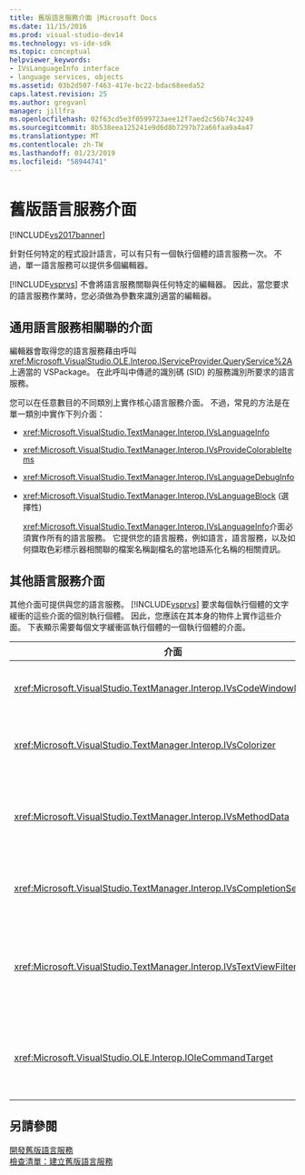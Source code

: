 ```yaml
---
title: 舊版語言服務介面 |Microsoft Docs
ms.date: 11/15/2016
ms.prod: visual-studio-dev14
ms.technology: vs-ide-sdk
ms.topic: conceptual
helpviewer_keywords:
- IVsLanguageInfo interface
- language services, objects
ms.assetid: 03b2d507-f463-417e-bc22-bdac68eeda52
caps.latest.revision: 25
ms.author: gregvanl
manager: jillfra
ms.openlocfilehash: 02f63cd5e3f0599723aee12f7aed2c56b74c3249
ms.sourcegitcommit: 8b538eea125241e9d6d8b7297b72a66faa9a4a47
ms.translationtype: MT
ms.contentlocale: zh-TW
ms.lasthandoff: 01/23/2019
ms.locfileid: "58944741"
---
```

# <a name="legacy-language-service-interfaces"></a>舊版語言服務介面
[!INCLUDE[vs2017banner](../../includes/vs2017banner.md)]

針對任何特定的程式設計語言，可以有只有一個執行個體的語言服務一次。 不過，單一語言服務可以提供多個編輯器。  
  
 [!INCLUDE[vsprvs](../../includes/vsprvs-md.md)] 不會將語言服務關聯與任何特定的編輯器。 因此，當您要求的語言服務作業時，您必須做為參數來識別適當的編輯器。  
  
## <a name="common-interfaces-associated-with-language-services"></a>通用語言服務相關聯的介面  
 編輯器會取得您的語言服務藉由呼叫<xref:Microsoft.VisualStudio.OLE.Interop.IServiceProvider.QueryService%2A>上適當的 VSPackage。 在此呼叫中傳遞的識別碼 (SID) 的服務識別所要求的語言服務。  
  
 您可以在任意數目的不同類別上實作核心語言服務介面。 不過，常見的方法是在單一類別中實作下列介面：  
  
- <xref:Microsoft.VisualStudio.TextManager.Interop.IVsLanguageInfo>  
  
- <xref:Microsoft.VisualStudio.TextManager.Interop.IVsProvideColorableItems>  
  
- <xref:Microsoft.VisualStudio.TextManager.Interop.IVsLanguageDebugInfo>  
  
- <xref:Microsoft.VisualStudio.TextManager.Interop.IVsLanguageBlock> (選擇性)  
  
  <xref:Microsoft.VisualStudio.TextManager.Interop.IVsLanguageInfo>介面必須實作所有的語言服務。 它提供您的語言服務，例如語言，語言服務，以及如何擷取色彩標示器相關聯的檔案名稱副檔名的當地語系化名稱的相關資訊。  
  
## <a name="additional-language-service-interfaces"></a>其他語言服務介面  
 其他介面可提供與您的語言服務。 [!INCLUDE[vsprvs](../../includes/vsprvs-md.md)] 要求每個執行個體的文字緩衝的這些介面的個別執行個體。 因此，您應該在其本身的物件上實作這些介面。 下表顯示需要每個文字緩衝區執行個體的一個執行個體的介面。  
  
|介面|描述|  
|---------------|-----------------|  
|<xref:Microsoft.VisualStudio.TextManager.Interop.IVsCodeWindowManager>|管理程式碼視窗裝飾，如的下拉式清單列。 您可以使用，以取得此介面<xref:Microsoft.VisualStudio.TextManager.Interop.IVsLanguageInfo.GetCodeWindowManager%2A>方法。 有一個<xref:Microsoft.VisualStudio.TextManager.Interop.IVsCodeWindowManager>每個程式碼視窗。|  
|<xref:Microsoft.VisualStudio.TextManager.Interop.IVsColorizer>|以顏色標示語言關鍵字和分隔符號。 您可以使用，以取得此介面<xref:Microsoft.VisualStudio.TextManager.Interop.IVsLanguageInfo.GetColorizer%2A>方法。 <xref:Microsoft.VisualStudio.TextManager.Interop.IVsColorizer> 在 [小畫家] 階段呼叫。 避免在大量計算工作<xref:Microsoft.VisualStudio.TextManager.Interop.IVsColorizer>或效能可能會受到影響。|  
|<xref:Microsoft.VisualStudio.TextManager.Interop.IVsMethodData>|提供 IntelliSense 參數工具提示。 語言服務會辨識字元，表示該方法的資料應該顯示，例如左括號，它會呼叫<xref:Microsoft.VisualStudio.TextManager.Interop.IVsMethodTipWindow.SetMethodData%2A>方法來通知文字檢視，語言服務已準備好顯示參數資訊工具提示。 文字檢視然後呼叫回語言服務所使用的方法<xref:Microsoft.VisualStudio.TextManager.Interop.IVsMethodData>介面，以取得所需的資訊顯示工具提示。|  
|<xref:Microsoft.VisualStudio.TextManager.Interop.IVsCompletionSet>|提供 IntelliSense 陳述式完成。 語言服務準備好顯示完成清單時，它會呼叫<xref:Microsoft.VisualStudio.TextManager.Interop.IVsTextView.UpdateCompletionStatus%2A>文字檢視上的方法。 文字檢視然後呼叫回由語言服務上使用方法<xref:Microsoft.VisualStudio.TextManager.Interop.IVsCompletionSet>物件。|  
|<xref:Microsoft.VisualStudio.TextManager.Interop.IVsTextViewFilter>|可讓您使用的命令處理常式的 [文字] 檢視的修改。 您實作的類別<xref:Microsoft.VisualStudio.TextManager.Interop.IVsTextViewFilter>也必須實作介面<xref:Microsoft.VisualStudio.OLE.Interop.IOleCommandTarget>介面。 文字檢視擷取<xref:Microsoft.VisualStudio.TextManager.Interop.IVsTextViewFilter>藉由查詢的物件<xref:Microsoft.VisualStudio.OLE.Interop.IOleCommandTarget>物件傳遞至<xref:Microsoft.VisualStudio.TextManager.Interop.IVsTextView.AddCommandFilter%2A>方法。 應該有一個<xref:Microsoft.VisualStudio.TextManager.Interop.IVsTextViewFilter>為每個檢視的物件。|  
|<xref:Microsoft.VisualStudio.OLE.Interop.IOleCommandTarget>|攔截使用者輸入的程式碼視窗的命令。 監視輸出您<xref:Microsoft.VisualStudio.OLE.Interop.IOleCommandTarget>實作，以提供自訂的完成資訊，並檢視修改<br /><br /> 將您<xref:Microsoft.VisualStudio.OLE.Interop.IOleCommandTarget>到 [文字] 檢視中，呼叫物件<xref:Microsoft.VisualStudio.TextManager.Interop.IVsTextView.AddCommandFilter%2A>。|  
  
## <a name="see-also"></a>另請參閱  
 [開發舊版語言服務](../../extensibility/internals/developing-a-legacy-language-service.md)   
 [檢查清單：建立舊版語言服務](../../extensibility/internals/checklist-creating-a-legacy-language-service.md)
